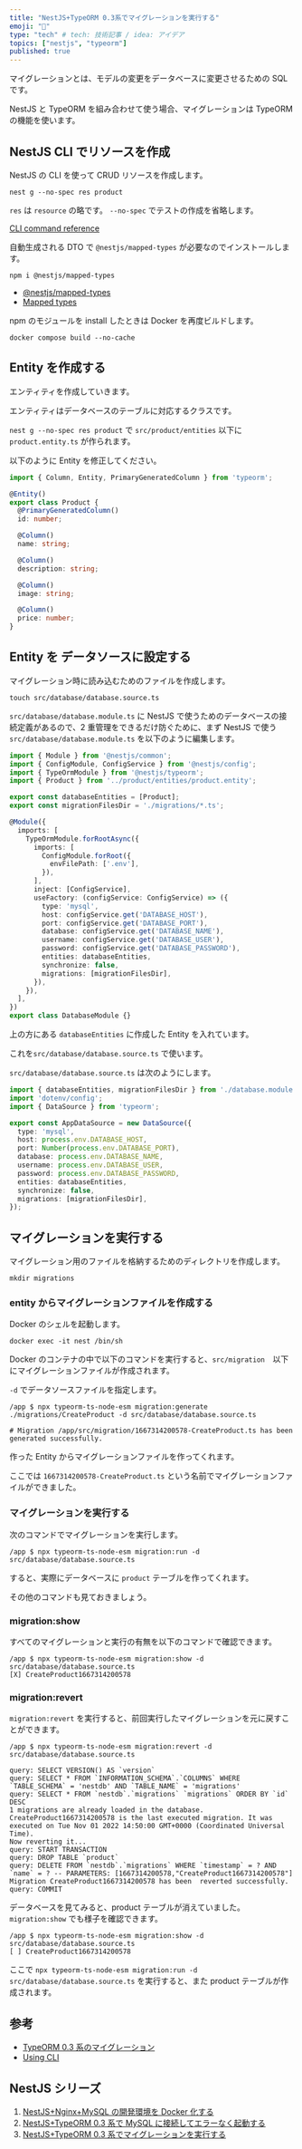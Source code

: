 ```yaml
---
title: "NestJS+TypeORM 0.3系でマイグレーションを実行する"
emoji: "🐡"
type: "tech" # tech: 技術記事 / idea: アイデア
topics: ["nestjs", "typeorm"]
published: true
---
```


マイグレーションとは、モデルの変更をデータベースに変更させるための SQL です。

NestJS と TypeORM を組み合わせて使う場合、マイグレーションは TypeORM の機能を使います。

## NestJS CLI でリソースを作成

NestJS の CLI を使って CRUD リソースを作成します。

```shell
nest g --no-spec res product
```

`res` は `resource` の略です。
`--no-spec` でテストの作成を省略します。

[CLI command reference](https://docs.nestjs.com/cli/usages)

自動生成される DTO で `@nestjs/mapped-types` が必要なのでインストールします。

```shell
npm i @nestjs/mapped-types
```

- [@nestjs/mapped-types](https://www.npmjs.com/package/@nestjs/mapped-types)
- [Mapped types](https://docs.nestjs.com/openapi/mapped-types)

npm のモジュールを install したときは Docker を再度ビルドします。

```shell
docker compose build --no-cache
```

## Entity を作成する

エンティティを作成していきます。

エンティティはデータベースのテーブルに対応するクラスです。

`nest g --no-spec res product` で `src/product/entities` 以下に `product.entity.ts` が作られます。

以下のように Entity を修正してください。

```ts:src/product/entities/product.entity.ts
import { Column, Entity, PrimaryGeneratedColumn } from 'typeorm';

@Entity()
export class Product {
  @PrimaryGeneratedColumn()
  id: number;

  @Column()
  name: string;

  @Column()
  description: string;

  @Column()
  image: string;

  @Column()
  price: number;
}
```

## Entity を データソースに設定する

マイグレーション時に読み込むためのファイルを作成します。

```shell
touch src/database/database.source.ts
```

`src/database/database.module.ts` に NestJS で使うためのデータベースの接続定義があるので、2 重管理をできるだけ防ぐために、まず NestJS で使う`src/database/database.module.ts` を以下のように編集します。

```ts:src/database/database.module.ts
import { Module } from '@nestjs/common';
import { ConfigModule, ConfigService } from '@nestjs/config';
import { TypeOrmModule } from '@nestjs/typeorm';
import { Product } from '../product/entities/product.entity';

export const databaseEntities = [Product];
export const migrationFilesDir = './migrations/*.ts';

@Module({
  imports: [
    TypeOrmModule.forRootAsync({
      imports: [
        ConfigModule.forRoot({
          envFilePath: ['.env'],
        }),
      ],
      inject: [ConfigService],
      useFactory: (configService: ConfigService) => ({
        type: 'mysql',
        host: configService.get('DATABASE_HOST'),
        port: configService.get('DATABASE_PORT'),
        database: configService.get('DATABASE_NAME'),
        username: configService.get('DATABASE_USER'),
        password: configService.get('DATABASE_PASSWORD'),
        entities: databaseEntities,
        synchronize: false,
        migrations: [migrationFilesDir],
      }),
    }),
  ],
})
export class DatabaseModule {}
```

上の方にある `databaseEntities` に作成した Entity を入れています。

これを`src/database/database.source.ts` で使います。

`src/database/database.source.ts` は次のようにします。

```ts:src/database/database.source.ts
import { databaseEntities, migrationFilesDir } from './database.module';
import 'dotenv/config';
import { DataSource } from 'typeorm';

export const AppDataSource = new DataSource({
  type: 'mysql',
  host: process.env.DATABASE_HOST,
  port: Number(process.env.DATABASE_PORT),
  database: process.env.DATABASE_NAME,
  username: process.env.DATABASE_USER,
  password: process.env.DATABASE_PASSWORD,
  entities: databaseEntities,
  synchronize: false,
  migrations: [migrationFilesDir],
});
```

## マイグレーションを実行する

マイグレーション用のファイルを格納するためのディレクトリを作成します。

```shell
mkdir migrations
```

### entity からマイグレーションファイルを作成する

Docker のシェルを起動します。

```shell
docker exec -it nest /bin/sh
```

Docker のコンテナの中で以下のコマンドを実行すると、`src/migration`　以下にマイグレーションファイルが作成されます。

`-d` でデータソースファイルを指定します。

```shell
/app $ npx typeorm-ts-node-esm migration:generate ./migrations/CreateProduct -d src/database/database.source.ts

# Migration /app/src/migration/1667314200578-CreateProduct.ts has been generated successfully.
```

作った Entity からマイグレーションファイルを作ってくれます。

ここでは `1667314200578-CreateProduct.ts` という名前でマイグレーションファイルができました。

### マイグレーションを実行する

次のコマンドでマイグレーションを実行します。

```shell
/app $ npx typeorm-ts-node-esm migration:run -d src/database/database.source.ts
```

すると、実際にデータベースに `product` テーブルを作ってくれます。

その他のコマンドも見ておきましょう。

### migration:show

すべてのマイグレーションと実行の有無を以下のコマンドで確認できます。

```shell
/app $ npx typeorm-ts-node-esm migration:show -d src/database/database.source.ts
[X] CreateProduct1667314200578
```

### migration:revert

`migration:revert` を実行すると、前回実行したマイグレーションを元に戻すことができます。

```shell
/app $ npx typeorm-ts-node-esm migration:revert -d src/database/database.source.ts

query: SELECT VERSION() AS `version`
query: SELECT * FROM `INFORMATION_SCHEMA`.`COLUMNS` WHERE `TABLE_SCHEMA` = 'nestdb' AND `TABLE_NAME` = 'migrations'
query: SELECT * FROM `nestdb`.`migrations` `migrations` ORDER BY `id` DESC
1 migrations are already loaded in the database.
CreateProduct1667314200578 is the last executed migration. It was executed on Tue Nov 01 2022 14:50:00 GMT+0000 (Coordinated Universal Time).
Now reverting it...
query: START TRANSACTION
query: DROP TABLE `product`
query: DELETE FROM `nestdb`.`migrations` WHERE `timestamp` = ? AND `name` = ? -- PARAMETERS: [1667314200578,"CreateProduct1667314200578"]
Migration CreateProduct1667314200578 has been  reverted successfully.
query: COMMIT
```

データベースを見てみると、product テーブルが消えていました。
`migration:show` でも様子を確認できます。

```shell
/app $ npx typeorm-ts-node-esm migration:show -d src/database/database.source.ts
[ ] CreateProduct1667314200578
```

ここで `npx typeorm-ts-node-esm migration:run -d src/database/database.source.ts` を実行すると、また product テーブルが作成されます。

## 参考

- [TypeORM 0.3 系のマイグレーション](https://qiita.com/Aurum64/items/f5962bd2a643447dbef9)
- [Using CLI](https://typeorm.io/using-cli)

## NestJS シリーズ

1. [NestJS+Nginx+MySQL の開発環境を Docker 化する](https://zenn.dev/fjsh/articles/nestjs-with-docker)
2. [NestJS+TypeORM 0.3 系で MySQL に接続してエラーなく起動する](https://zenn.dev/fjsh/articles/nestjs-typeorm-connect-mysql)
3. [NestJS+TypeORM 0.3 系でマイグレーションを実行する](https://zenn.dev/fjsh/articles/nestjs-typeorm-migration)
